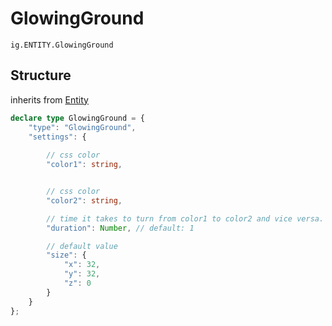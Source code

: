 # GlowingGround
`ig.ENTITY.GlowingGround`

## Structure
inherits from [Entity](/entities/base/entity.md)

```ts
declare type GlowingGround = {
    "type": "GlowingGround",
    "settings": {
        
        // css color
        "color1": string,


        // css color
        "color2": string,

        // time it takes to turn from color1 to color2 and vice versa.
        "duration": Number, // default: 1

        // default value
        "size": {
            "x": 32,
            "y": 32,
            "z": 0
        }
    }
};

```